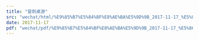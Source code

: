 ```yaml
---
title: "冒刺桌游"
src: "wechat/html/%E9%85%B7%E5%84%BF%E8%AE%BA%E5%9D%9B_2017-11-17_%E5%86%92%E5%88%BA%E6%A1%8C%E6%B8%B8_%E4%B8%80%E4%B8%AA%E4%B8%B4%E6%97%B6%E5%BF%97%E6%84%BF%E8%80%85%E6%8B%9B%E5%8B%9F%EF%BD%9CNO.101%E6%9C%AC%E5%91%A8%E5%85%AD%E6%99%9A18%E7%82%B9%E5%8D%8A%EF%BC%8811%E6%9C%8818%E6%97%A5%EF%BC%89.html"
date: 2017-11-17
pdf: "wechat/pdf/%E9%85%B7%E5%84%BF%E8%AE%BA%E5%9D%9B_2017-11-17_%E5%86%92%E5%88%BA%E6%A1%8C%E6%B8%B8_%E4%B8%80%E4%B8%AA%E4%B8%B4%E6%97%B6%E5%BF%97%E6%84%BF%E8%80%85%E6%8B%9B%E5%8B%9F%EF%BD%9CNO.101%E6%9C%AC%E5%91%A8%E5%85%AD%E6%99%9A18%E7%82%B9%E5%8D%8A%EF%BC%8811%E6%9C%8818%E6%97%A5%EF%BC%89.pdf"
---
```

